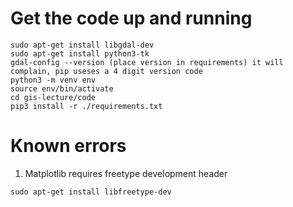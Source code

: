 # Get the code up and running

```console
sudo apt-get install libgdal-dev
sudo apt-get install python3-tk
gdal-config --version (place version in requirements) it will complain, pip useses a 4 digit version code
python3 -m venv env
source env/bin/activate
cd gis-lecture/code
pip3 install -r ./requirements.txt
```

# Known errors
1. Matplotlib requires freetype development header
```console
sudo apt-get install libfreetype-dev 
```
